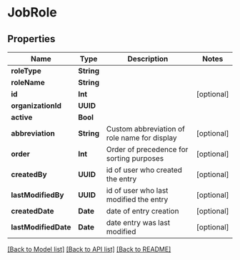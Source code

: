 # JobRole

## Properties
Name | Type | Description | Notes
------------ | ------------- | ------------- | -------------
**roleType** | **String** |  | 
**roleName** | **String** |  | 
**id** | **Int** |  | [optional] 
**organizationId** | **UUID** |  | 
**active** | **Bool** |  | 
**abbreviation** | **String** | Custom abbreviation of role name for display | [optional] 
**order** | **Int** | Order of precedence for sorting purposes | [optional] 
**createdBy** | **UUID** | id of user who created the entry | [optional] 
**lastModifiedBy** | **UUID** | id of user who last modified the entry | [optional] 
**createdDate** | **Date** | date of entry creation | [optional] 
**lastModifiedDate** | **Date** | date entry was last modified | [optional] 

[[Back to Model list]](../README.md#documentation-for-models) [[Back to API list]](../README.md#documentation-for-api-endpoints) [[Back to README]](../README.md)


